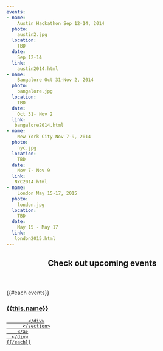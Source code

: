 ```yaml
---
events:
- name:
    Austin Hackathon Sep 12-14, 2014
  photo:
    austin2.jpg
  location:
    TBD
  date:
    Sep 12-14 
  link:
    austin2014.html
- name:
    Bangalore Oct 31-Nov 2, 2014
  photo:
    bangalore.jpg
  location:
    TBD
  date:
    Oct 31- Nov 2 
  link:
   bangalore2014.html
- name:
    New York City Nov 7-9, 2014
  photo:
    nyc.jpg
  location:
    TBD
  date:
    Nov 7- Nov 9 
  link:
   NYC2014.html
- name:
    London May 15-17, 2015
  photo:
    london.jpg
  location:
    TBD
  date:
    May 15 - May 17 
  link:
   london2015.html
---
```



<section class="wrapper style3 container special-alt">
  <header class="major">
    <h2>Check out <strong>upcoming events</strong></h2>
  </header>
  <div class="row">
    {{#each events}}
      <div class="6u">
        <a href="{{this.link}}">
          <section class="event-image" style="background-image: url({{../assets}}/images/events/{{this.photo}});">
            <div class="image-overlay">
              <h3>{{this.name}}</h3>

            </div>
          </section>
        </a>
      </div>
    {{/each}}
  </div>
<!--
       <footer class="major">
        <ul class="buttons">
          <li><a href="#" class="button">See More</a></li>
        </ul>
      </footer>
      -->
</section>
